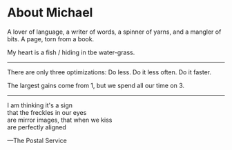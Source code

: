 # About Michael

A lover of language,
a writer of words,
a spinner of yarns,
and a mangler of bits.
A page, torn from a book.

My heart is a fish / hiding in tbe water-grass.

---

There are only three optimizations: Do less. Do it less often. Do it faster.

The largest gains come from 1, but we spend all our time on 3.

---

I am thinking it's a sign \
that the freckles in our eyes \
are mirror images, that when we kiss \
are perfectly aligned

 —The Postal Service



